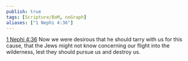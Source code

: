 ```yaml
---
publish: true
tags: [Scripture/BoM, noGraph]
aliases: ["1 Nephi 4:36"]
---
```

[1 Nephi 4:36](https://churchofjesuschrist.org/study/scriptures/bofm/1-ne/4?lang=eng&id=p36#p36) Now we were desirous that he should tarry with us for this cause, that the Jews might not know concerning our flight into the wilderness, lest they should pursue us and destroy us.
